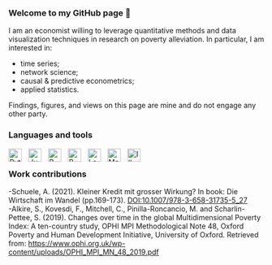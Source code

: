 ### Welcome to my GitHub page 👋

I am an economist willing to leverage quantitative methods and data visualization techniques in research on poverty alleviation. In particular, I am interested in:
- time series;
- network science; 
- causal & predictive econometrics;
- applied statistics.

Findings, figures, and views on this page are mine and do not engage any other party.

### Languages and tools

<img align="left" alt="Python" width="26px" src="https://cdn.jsdelivr.net/gh/devicons/devicon/icons/python/python-original.svg" style="padding-right:10px;" />
<img align="left" alt="Jupyter" width="26px" src="https://cdn.jsdelivr.net/gh/devicons/devicon/icons/jupyter/jupyter-original-wordmark.svg" style="padding-right:10px;"/>
<img align="left" alt="R" width="26px" src="https://cdn.jsdelivr.net/gh/devicons/devicon/icons/r/r-original.svg" style="padding-right:10px;" />
<img align="left" alt="R" width="26px" src="https://cdn.jsdelivr.net/gh/devicons/devicon/icons/anaconda/anaconda-original.svg" style="padding-right:10px;" />
<img align="left" alt="LaTeX" width="26px" src="https://cdn.jsdelivr.net/gh/devicons/devicon/icons/postgresql/postgresql-original.svg" style="padding-right:10px;" />
<img align="left" alt="Matlab" width="26px" src="https://cdn.jsdelivr.net/gh/devicons/devicon/icons/matlab/matlab-original.svg" style="padding-right:10px;" />
<img align="left" alt="Illustrator" width="26px" src="https://cdn.jsdelivr.net/gh/devicons/devicon/icons/illustrator/illustrator-line.svg" style="padding-right:10px;" /><br/>
  

### Work contributions
-Schuele, A. (2021). Kleiner Kredit mit grosser Wirkung? In book: Die Wirtschaft im Wandel (pp.169-173). <a href="https://www.researchgate.net/publication/349175089_Kleiner_Kredit_mit_grosser_Wirkung"> DOI:10.1007/978-3-658-31735-5_27 </a><br/>
-Alkire, S., Kovesdi, F., Mitchell, C., Pinilla-Roncancio, M. and Scharlin-Pettee, S. (2019). Changes over time in the global Multidimensional Poverty Index: A ten-country study, OPHI MPI Methodological Note 48, Oxford Poverty and Human Development Initiative, University of Oxford. Retrieved from: <a href="https://www.ophi.org.uk/wp-content/uploads/OPHI_MPI_MN_48_2019.pdf"> https://www.ophi.org.uk/wp-content/uploads/OPHI_MPI_MN_48_2019.pdf </a>
